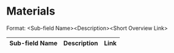 # Materials
Format: \<Sub-field Name>\<Description>\<Short Overview Link>

| Sub-field Name | Description  | Link  |
| -------------  |--------------| ------|
